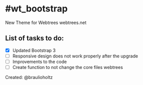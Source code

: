 #wt_bootstrap
============
New Theme for Webtrees webtrees.net

## List of tasks to do:
- [x] Updated Bootstrap 3
- [ ] Responsive design does not work properly after the upgrade
- [ ] Improvements to the code
- [ ] Create function to not change the core files webtrees

Created: @braulioholtz
